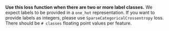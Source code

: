 **Use this loss function when there are two or more label classes.** We expect labels to be provided in a `one_hot` representation. If you want to provide labels as integers, please use `SparseCategoricalCrossentropy` loss. There should be `# classes` floating point values per feature.